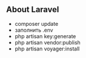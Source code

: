 
## About Laravel

- composer update
- заполнить .env 
- php artisan key:generate
- php artisan vendor:publish
- php artisan voyager:install